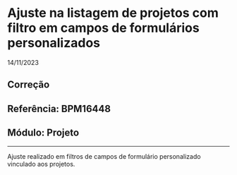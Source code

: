 # Ajuste na listagem de projetos com filtro em campos de formulários personalizados
14/11/2023
## Correção
## Referência: BPM16448
## Módulo: Projeto
***

Ajuste realizado em filtros de campos de formulário personalizado vinculado aos projetos.
